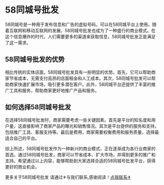 # 58同城号批发

58同城号是一种用于发布信息和广告的虚拟号码，可以在58同城平台上使用。随着互联网和移动互联网的发展，58同城号批发也成为了一种盛行的商业模式。在这个信息爆炸的时代，人们需要更多的渠道来获取信息，58同城号批发正是满足了这一需求。

## 58同城号批发的优势

相比传统的实体店面，58同城号批发具有一些明显的优势。首先，它可以帮助商家节省成本，无需支付高昂的店面租金和人工成本。其次，58同城号批发可以帮助商家快速扩展市场，吸引更多潜在客户。此外，58同城平台还提供了丰富的推广工具和服务，帮助商家更好地推广产品和服务。

## 如何选择58同城号批发

在选择58同城号批发时，商家需要考虑一些关键因素。首先是平台的知名度和用户量，这直接影响了商家产品的曝光和销售情况。其次是平台提供的服务和支持，包括推广工具、客服支持等。最后是费用，商家需要权衡费用和服务质量，选择最适合自己的平台。

综上所述，58同城号批发作为一种新兴的商业模式，正在逐渐成为各行业商家的首选。通过58同城号批发，商家可以节省成本、扩大市场，并得到更多的推广和支持。希望通过以上内容，能够帮助到大家选择合适的58同城号批发平台，获得更好的商业机会。

更多关于58同城号批发 请通过✈与我们联系,感谢阅读！[点我联系✈](https://file.G208.com)